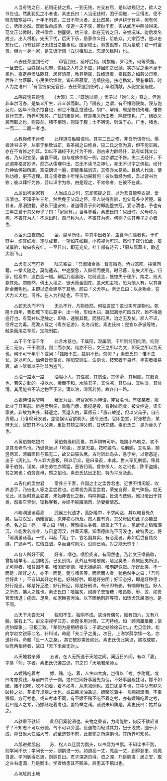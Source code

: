 <!-- { "loadSidebar": true } -->
　　人当有钱之日，花销无益之费，一到无钱，左支右屈，是以谚规记之，欲人之节俭也。然此犹见之小者也。素史氏曰：人当无钱时，困于涸辙，一旦得志，便不晓穷檐寒谷中，十年不制衣，三日不举火者，比比然矣。伊尹耕于有莘，何有何亡，势所必然。既而佐命成汤，便道一夫不获，若挞于市，实从阅历中照验得来。范文正公微时，读书僧舍，划虀粥，给三飡，此在无钱之日，亲尝况味。迨后发名成业，出入将相，先天下忧，后天下乐，居家作义田，给族众，亢宗百世，是以忠恕行仁，乃有钱常记无钱日之能事也。国家取士，务拔孤寒，其为是欤！若一时富贵，但为一身一家，是又谚所谓「立讨租船上，忘却欠租时」也。

　　△去任荣逾到任时 
　　印官到任，前呼后拥，树旗旄，罗弓矢，何等荣施。一旦去任，百姓视为怨府，供给之人呼之不应，非因职之已禠，实亦官之素不足于民也。嘉定邑侯陆陇其，居官清简，教养斯民，政绩懋着，嘉民戴之如慈父母焉。后忤上台落职，小民供给馈赠，皆布帛菽粟，连樯接迹，扶老携幼，哭巷攀辕，时人为之语曰：「有官穷似无官日，去任荣逾到任时。」卒谥清献，从祀宣圣庙庑。

　　△隔夜饱只是饱 
　　《大雅》云：「既饱以德。」孟子以「饱仁义」释之。但饱非率尔可办，是集义所生，非义袭而取。乃「隔夜」之谓，有不慊则馁矣。馁与饱反对，凶年不能杀饱食也，邪世不能乱饱德也。胡广、解缙、周是修约殉难，惟修竟行其志，所养可知矣。广犹饲猪是问。修是集义所生者，隔夜饱也。广、缙欲义袭而取之也，则馁矣。猪不宿饱，则馁于腹；士不宿饱，则馁于心。广也，猪也，一而二、二而一者也。

　　△教你修不肯修 
　　此释道叹骷髅语也。其实二氏之修，非吾所谓修也。儒者读书识字，从事于格致诚正，宣圣揭之曰修身，较二氏之修为真，但不能实践，亦在不肯修之列耳。如以不诵经不礼忏为不修，则古来力辟经忏，孰有如韩文公者。乃从祀宣圣，庙食不祧，自与成佛作祖一例，岂亦谓之不修。夫二氏经忏，不必谓非格言妙谛，然亦从儒理中出。古无不读书之神仙，亦无不识字之佛祖。经忏乃神仙佛祖所譔，空空朗诵一遍，即能集福消灾，其修亦太易矣。且倩人代诵，便称功德，更不近理。其与儒者数十年埋头功果若何！彼以看经为修，吾以读书为修；彼以拜忏为修，吾以识字为修。由是观之，不肯修者，在彼不在此。

　　△尿出狗家家有 
　　人当成立之时，忘却孩提之日，以为吾自能整衣冠，爱洁清也。不知子生三年，然后免于父母之怀，圣人说得雅驯，包父母多少苦楚。最甚者，尿溺狼籍，昼夜不遑安处，谁道得吾于此时即能整衣冠，爱洁清也。予也有三年之爱于其父母乎？曰：「家家有。」当与参看。素史氏曰：尿出时，父母称为狗，不害其为人；不尿出时，自己称为人，不害其为狗。何则？失其赤子之心者也。

　　△萤火虫夜夜红 
　　萤，腐草所化，牛粪中出者多，盖食草而腐者也。于旷野中，炽其红炭，逐队成羣，一望如花如锦，小孩视为可玩。然惟于夜分如此，屡试屡验，故曰夜夜红。一至日出，即无光矣。杜工部有诗云：「原从腐草出，敢近太阳飞。」

　　△犬有义而可养 
　　陆云峯曰：「吾闻诸金翁：昔有徽商，侨业富阳。挟资回籍，一豢犬随之，莫能遣去。中途腹急，入僻径而便焉。时已暮，忽失犬所在。归家，检槖中，遗白金一缄。嗣后乃诣富阳，忆前遗金，恍惚失于便所，踹之，则犬毙其处。商恻然，倩土人埋之，徙犬而金固在。盖犬知主物，恐为他人有，以其身卧金而殉也。主即以遗金建亭于其地，颜曰「义犬亭」。素史氏曰：以身殉金，在犬为义犬也，可养。在人为利徒也，不可学。

　　△蛇无头而不行 
　　无头不行，凡物皆然。何独言蛇？盖世实有是物也。乾隆十四年，我松城下南瓜蔓中，出一物，形如木臼，跳起离地可四五尺，殆不得逦迤行也。有营弁以足触之，即昏，速脱其靴，而胫已黑，治之无及矣。郡人不识，但呼之为毒。高澹人载之《粤东记游》，名冬瓜蛇。素史氏曰：是宜以矛镞等物，触染而用之军前，定能制胜。

　　△干千年湿千年 
　　此言木器也。干属阳，湿属阴，千年则纯阳纯阴。纯则无二无杂，干干湿湿，则二而杂矣。纯亦不已，文王之所以为文，即天之所以为天也。何不可千年乎？或问：「独阳不生，独阴不长，奈何？」素史氏曰：惟不生长，是以可久。仙佛皆贵童贞。阴阳交则生，生则长，枝繁者干易坏，华实者根易衰。故卜筮者以子孙爻为盗气。

　　△油一路水一路 
　　油喻小人，其性腻，其质浊，其体滑，其用顺。其趋炎也，若矢之赴的。投以水，爆而不和。水喻君子，其性凉，其质白，其味淡，其体清。其用能令不洁之物至于洁。滴以油，沸焉若惊，故各自一路。

　　△张待诏买爷叫 
　　薙发为业，稗官家称为待诏，非官名也。有张某者，服此业于县署前。新邑侯到任，重贿门隶，承揽是役。有别处同业，被父控逆，讯实家贫，非故为失养，释逐之。官退入内，幕师云：「虽非故逆，但以父首子，自应责儆。」乃复唤薙发者，差役悮认官欲剃头，遂令张进。官即坐堂，将张杖责，某辨无父，官怒其不认父亲，重批其颊立押父前，甘伏完结。素史氏曰：是为替头子也。

　　△黄伯劳吃娘鸟 
　　黄伯劳缘树而巢，其声钩辀可听。能擒小鸟啖之，初不见其食老鸟也。乃谚竟坐以「吃娘」，却是无妄。按吃娘鸟，名鸺鹠，又名枭，额竖两耳，须眉面目与猫无二，故又曰猫头鹰。古时斩此鸟头，悬于树，以儆恶逆，出于《周礼》。今人罪大恶极，所以示众，是曰枭首，本此。世人罕见鸺鹠，移其辜于伯劳，误矣。缘伯劳性亦鸷猛，恶皆归焉。曾参杀人，名之讹也；陈平盗嫂，贫之累也；伯劳食母，质之招也。素史氏拈出正犯，特为平反及此。

　　△告化的孟尝君 
　　常养三千客，齐国之士之孟尝君也。近世不惜闲饭，收养游手，乃告化人等之孟尝君也。若辈视为真孟尝君，荣宠自得，意气殊扬。姑无论此，即当时真孟尝君，未始非告化之薮，鸡鸣狗盗，皆流丐伎俩。惟冯暖出于其类，然乘车挈剑，辄称客我，亦终不脱餍酒肉、骄妻妾情态。

　　△暗洞里诸葛亮 
　　武侯三代遗才，高卧隆中，不求闻达，其以暗自处久矣。后扶汉室，炳耀寰区，原非初心所及。然人自有真，其父母固知此子必能显扬，名之曰「亮」，字之曰「明」，若豫操左券者。谚盖上下千古，见武侯之韬晦深沉，卒能发名成业，与日星河汉，并垂天壤，知潜德幽光不可没也，故特表之。将「暗洞里诸葛」一顿，叫起「亮」字，言名副其实，有必亮者。非如后世自炫交游，广通声气，过情立涸，幸而当时则荣，没则已焉。对之能无愧乎！

　　△各人所好不同 
　　好者，嗜也。嗜脍炙者，有同然也。乃若文王嗜昌歜，曾晳嗜羊枣，屈到嗜芰，已见别情。此外且有嗜疮痂，嗜足臭者，真属匪夷所思。尤可异者，嗜贫困不堪，嗜闺房秽德，嗜无禄绝嗣，嗜刑辟诛戮。所好此类，不一而足；所好之人，亦不一而足，竟与嗜炙等。而若而人者，犹色然争之曰：「吾何尝好此！」不自知其好之甚也。好赌好胜，即是好穷困；好淫必报，即是好秽德；好行隐恶，即是好乏绝；好行奸回，即是好刑诛。有形即有影，有响即有应。好人之所恶，拂人之性也。素史氏曰：嗜脍炙，如穉子恋饴糖；嗜昌歜、枣、芰，如贵官爱恬退；疮痂、足臭，如泥鳅喜污浊。以下困绝刑辟等项，如馋犬饫屎溺也。是不同。

　　△天下未尝无对 
　　独阳不生，独阴不成。故诗有偶句，赋有四六，文有八股，联有上下。彭文宗视学江苏，命题多用对偶，工巧特绝。如「顾鸿雁麋鹿；驱虎豹犀象」。已极工致。「某何为是栖栖者与；子谓之姑徐徐云尔。」尤见佳妙。松府学赵文锐等二名，补科试，命题「夫二子之勇」，次日，上海学薛学愫一名，亦送补科，命题「且一人之身」。其它敏妙类皆如此。素史氏仿此集谚，摘取成联，似有两相待者，故曰「天下未尝无对」。

　　△天地君亲师 
　　五者，在人无所逃于天地之间。闻近日外间，有以「妻」字易「师」字者。素史氏仍遵古谚，书之曰「天地君亲师」。

　　△嫖赌吃着考 
　　嫖、赌、吃、着，人生四大病，岂得以「考」字附尾。或曰考亦费钱，与前四件子一例。或曰世间好事居先为佳，不好事居殿犹可，嫖不如赌，赌不如吃，吃不如着，着不如考，从末减例也。或曰犹是考也，其中尽有非义破钞之处，非指守规矩之士也。或曰柴米油盐送，嫖赌吃着中。言胸襟潇洒，不事猥鄙，方可考也。或曰考本不同，有不嫖不赌不吃不着之考，亦有嫖赌吃着之考，若曰是人之考，乃嫖赌吃着考也。盖特举之词。诸说未知孰是。素史氏曰：姑并存之。

　　△驮重不驮轻 
　　此品目槖驼语也。夫物之重者，力尚能胜，何反不驮轻者乎？不知志不可以分驰，气不可以旁泄。设遇物而轻试其力，狃于浅效，囿于小成，异日当大任临大节，必至选软不前，此槖驼之所深惧也。其所养可知矣。

　　△鹅进弗鹅出 
　　苏、松人以迂腐为鹅头，以书腐为书鹅。不知读书不鹅，则学问不长；学问长一分，则鹅进一分。如道高一丈，魔高一丈，到得登峯，则魔自退。学问到得贯通，则鹅自出。君子深造自得，资之深，乃是鹅进；居之安，取之左右逢源，乃是鹅出。学者始患其不鹅进，后患其不鹅出也。

　　△坑缸前土地 
